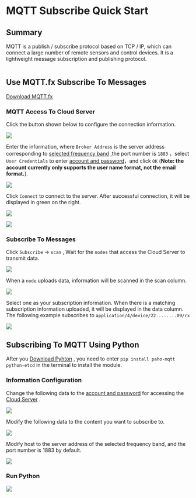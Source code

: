 # MQTT Subscribe Quick Start

## Summary

MQTT is a publish / subscribe protocol based on TCP / IP, which can connect a large number of remote sensors and control devices. It is a lightweight message subscription and publishing protocol.

```Tip:: The software version used in this example is MQTT.fx 1.7.1 and python 3.8.5

```

## Use MQTT.fx Subscribe To Messages

[Download MQTT.fx](http://mqttfx.jensd.de/index.php/download) 

### MQTT Access To Cloud Server

Click the button shown below to configure the connection information.

![](./img/01.png)

Enter the information, where ``Broker Address`` is the server address corresponding to [selected frequency band](https://cloud-platform-docs-zh-cn.readthedocs.io/zh/latest/quick_start.html#id3) ,the port number is ``1883`` ，select ``User Credentials`` to enter [account and password](https://cloud-platform-docs-zh-cn.readthedocs.io/zh/latest/quick_start.html#id2)，and click ``OK`` (**Note: the account currently only supports the user name format, not the email format.**). 

![](./img/02.png)



Click ``Connect`` to connect to the server. After successful connection, it will be displayed in green on the right.

![](./img/03.png)

![](./img/05.png)

### Subscribe To Messages

Click ``Subscribe`` -> ``scan`` , Wait for the ``nodes`` that access the Cloud Server to transmit data.

![](./img/04.png)

When a ``node`` uploads data, information will be scanned in the scan column.

![](./img/06.png)

Select one as your subscription information. When there is a matching subscription information uploaded, it will be displayed in the data column. The following example subscribes to ``application/4/device/22........09/rx`` 

![](./img/07.png)

## Subscribing To MQTT Using Python

After you  [Download Pyhton](https://www.python.org/downloads/) , you need to enter ``pip install paho-mqtt python-etcd`` in the terminal to install the module.

### Information Configuration

Change the following data to the [account and password](https://cloud-platform-docs-zh-cn.readthedocs.io/zh/latest/quick_start.html#id2) for accessing the [Cloud Server](http://cloud.heltec.org) .

![](./img/08.png)

Modify the following data to the content you want to subscribe to.

![](./img/09.png)

Modify host to the server address of the selected frequency band, and the port number is 1883 by default.

![](./img/10.png)

### Run Python

![](./img/11.png)



